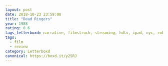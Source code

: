 ```yaml
---
layout: post 
date: 2018-10-23 23:59:00
title: "Dead Ringers"
year: 1988
rating: 0.6
tags_letterboxd: narrative, filmstruck, streaming, hdtv, ipad, nyc, robtober
tags:
  - film
  - review
category: Letterboxd
canonical: https://boxd.it/y25RJ
---
```

